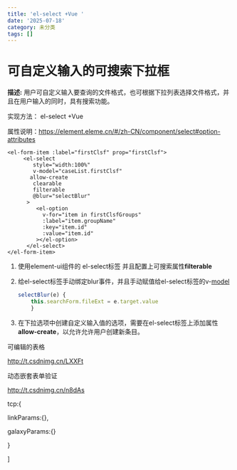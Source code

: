 ```yaml
---
title: 'el-select +Vue '
date: '2025-07-18'
category: 未分类
tags: []
---
```

#  可自定义输入的可搜索下拉框

 **描述:** 用户可自定义输入要查询的文件格式，也可根据下拉列表选择文件格式，并且在用户输入的同时，具有搜索功能。 

实现方法： el-select +Vue   

属性说明：https://element.eleme.cn/#/zh-CN/component/select#option-attributes

```vue
<el-form-item :label="firstClsf" prop="firstClsf">
     <el-select
        style="width:100%"
        v-model="caseList.firstClsf"
       allow-create
        clearable
        filterable
        @blur="selectBlur"
      >
         <el-option
           v-for="item in firstClsfGroups"
           :label="item.groupName"
           :key="item.id"
           :value="item.id"
         ></el-option>
      </el-select>
</el-form-item>

```

1. 使用element-ui组件的 el-select标签  并且配置上可搜索属性**filterable** 

2. 给el-select标签手动绑定blur事件，并且手动赋值给el-select标签的v-[model](https://so.csdn.net/so/search?q=model&spm=1001.2101.3001.7020) 

   ```js
   selectBlur(e) {
       this.searchForm.fileExt = e.target.value
       }
   ```

3. 在下拉选项中创建自定义输入值的选项，需要在el-select标签上添加属性**allow-create**，以允许允许用户创建新条目。



可编辑的表格  

http://t.csdnimg.cn/LXXFt

动态嵌套表单验证

http://t.csdnimg.cn/n8dAs



tcp:{

linkParams:{},

galaxyParams:{}

}



]

